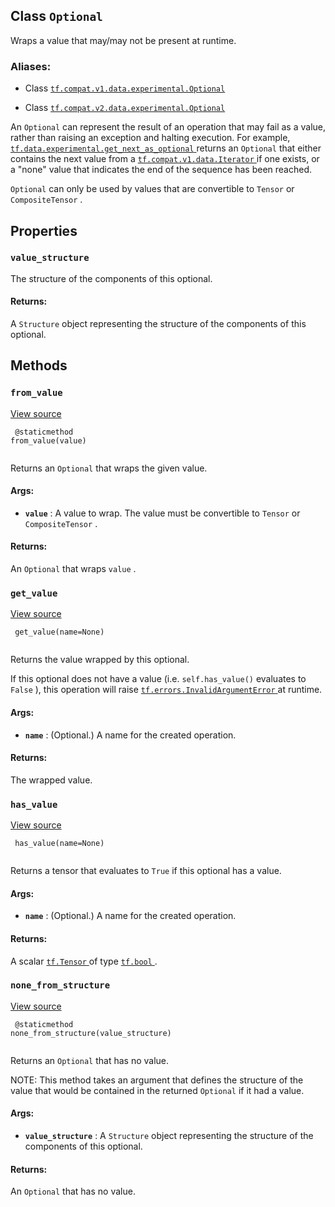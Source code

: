 

## Class  `Optional` 
Wraps a value that may/may not be present at runtime.



### Aliases:

- Class [ `tf.compat.v1.data.experimental.Optional` ](/api_docs/python/tf/data/experimental/Optional)

- Class [ `tf.compat.v2.data.experimental.Optional` ](/api_docs/python/tf/data/experimental/Optional)

An  `Optional`  can represent the result of an operation that may fail as a
value, rather than raising an exception and halting execution. For example,
[ `tf.data.experimental.get_next_as_optional` ](https://tensorflow.google.cn/api_docs/python/tf/data/experimental/get_next_as_optional) returns an  `Optional`  that either
contains the next value from a [ `tf.compat.v1.data.Iterator` ](https://tensorflow.google.cn/api_docs/python/tf/compat/v1/data/Iterator) if one exists, or
a "none" value that indicates the end of the sequence has been reached.

 `Optional`  can only be used by values that are convertible to  `Tensor`  or
 `CompositeTensor` .



## Properties


###  `value_structure` 
The structure of the components of this optional.



#### Returns:
A  `Structure`  object representing the structure of the components of this
  optional.



## Methods


###  `from_value` 
[View source](https://github.com/tensorflow/tensorflow/blob/r2.0/tensorflow/python/data/ops/optional_ops.py#L87-L105)



```
 @staticmethod
from_value(value)
 
```

Returns an  `Optional`  that wraps the given value.



#### Args:

- **`value`** : A value to wrap. The value must be convertible to  `Tensor`  or
 `CompositeTensor` .



#### Returns:
An  `Optional`  that wraps  `value` .



###  `get_value` 
[View source](https://github.com/tensorflow/tensorflow/blob/r2.0/tensorflow/python/data/ops/optional_ops.py#L61-L75)



```
 get_value(name=None)
 
```

Returns the value wrapped by this optional.

If this optional does not have a value (i.e.  `self.has_value()`  evaluates
to  `False` ), this operation will raise [ `tf.errors.InvalidArgumentError` ](https://tensorflow.google.cn/api_docs/python/tf/errors/InvalidArgumentError)
at runtime.



#### Args:

- **`name`** : (Optional.) A name for the created operation.



#### Returns:
The wrapped value.



###  `has_value` 
[View source](https://github.com/tensorflow/tensorflow/blob/r2.0/tensorflow/python/data/ops/optional_ops.py#L49-L59)



```
 has_value(name=None)
 
```

Returns a tensor that evaluates to  `True`  if this optional has a value.



#### Args:

- **`name`** : (Optional.) A name for the created operation.



#### Returns:
A scalar [ `tf.Tensor` ](https://tensorflow.google.cn/api_docs/python/tf/Tensor) of type [ `tf.bool` ](https://tensorflow.google.cn/api_docs/python/tf#bool).



###  `none_from_structure` 
[View source](https://github.com/tensorflow/tensorflow/blob/r2.0/tensorflow/python/data/ops/optional_ops.py#L107-L121)



```
 @staticmethod
none_from_structure(value_structure)
 
```

Returns an  `Optional`  that has no value.

NOTE: This method takes an argument that defines the structure of the value
that would be contained in the returned  `Optional`  if it had a value.



#### Args:

- **`value_structure`** : A  `Structure`  object representing the structure of the
components of this optional.



#### Returns:
An  `Optional`  that has no value.

